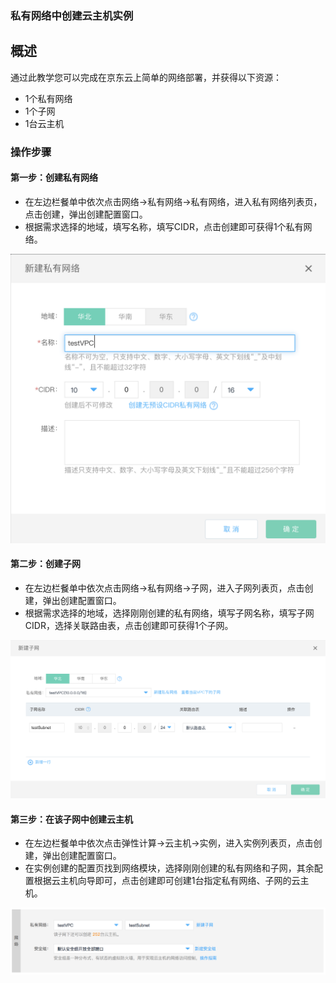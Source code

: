 ### **私有网络中创建云主机实例** 


## **概述**

通过此教学您可以完成在京东云上简单的网络部署，并获得以下资源：

- 1个私有网络
- 1个子网
- 1台云主机



### **操作步骤**

#### **第一步：创建私有网络**

- 在左边栏餐单中依次点击网络->私有网络->私有网络，进入私有网络列表页，点击创建，弹出创建配置窗口。
- 根据需求选择的地域，填写名称，填写CIDR，点击创建即可获得1个私有网络。

![](../Image/Getting-Started/Create-Virtual-Machine-Instance-In-VPC/Step1.png)



#### **第二步：创建子网**

- 在左边栏餐单中依次点击网络->私有网络->子网，进入子网列表页，点击创建，弹出创建配置窗口。
- 根据需求选择的地域，选择刚刚创建的私有网络，填写子网名称，填写子网CIDR，选择关联路由表，点击创建即可获得1个子网。

![](../Image/Getting-Started/Create-Virtual-Machine-Instance-In-VPC/Step2.png)



#### **第三步：在该子网中创建云主机**

- 在左边栏餐单中依次点击弹性计算->云主机->实例，进入实例列表页，点击创建，弹出创建配置窗口。
- 在实例创建的配置页找到网络模块，选择刚刚创建的私有网络和子网，其余配置根据云主机向导即可，点击创建即可创建1台指定私有网络、子网的云主机。

![](../Image/Getting-Started/Create-Virtual-Machine-Instance-In-VPC/Step3.png)